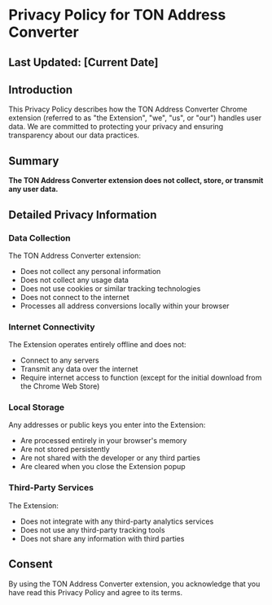 # Privacy Policy for TON Address Converter

## Last Updated: [Current Date]

## Introduction

This Privacy Policy describes how the TON Address Converter Chrome extension (referred to as "the Extension", "we", "us", or "our") handles user data. We are committed to protecting your privacy and ensuring transparency about our data practices.

## Summary

**The TON Address Converter extension does not collect, store, or transmit any user data.**

## Detailed Privacy Information

### Data Collection

The TON Address Converter extension:
- Does not collect any personal information
- Does not collect any usage data
- Does not use cookies or similar tracking technologies
- Does not connect to the internet
- Processes all address conversions locally within your browser

### Internet Connectivity

The Extension operates entirely offline and does not:
- Connect to any servers
- Transmit any data over the internet
- Require internet access to function (except for the initial download from the Chrome Web Store)

### Local Storage

Any addresses or public keys you enter into the Extension:
- Are processed entirely in your browser's memory
- Are not stored persistently
- Are not shared with the developer or any third parties
- Are cleared when you close the Extension popup

### Third-Party Services

The Extension:
- Does not integrate with any third-party analytics services
- Does not use any third-party tracking tools
- Does not share any information with third parties

## Consent

By using the TON Address Converter extension, you acknowledge that you have read this Privacy Policy and agree to its terms. 